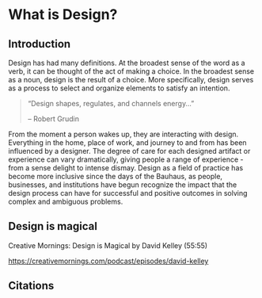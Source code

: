 # What is Design?

## Introduction

Design has had many definitions. At the broadest sense of the word as a verb, it can be thought of the act of making a choice. In the broadest sense as a noun, design is the result of a choice. More specifically, design serves as a process to select and organize elements to satisfy an intention.

> “Design shapes, regulates, and channels energy…”
> 
>– Robert Grudin

From the moment a person wakes up, they are interacting with design. Everything in the home, place of work, and journey to and from has been influenced by a designer. The degree of care for each designed artifact or experience can vary dramatically, giving people a range of experience - from a sense delight to intense dismay. Design as a field of practice has become more inclusive since the days of the Bauhaus, as people, businesses, and institutions have begun recognize the impact that the design process can have for successful and positive outcomes in solving complex and ambiguous problems.

## Design is magical

Creative Mornings: Design is Magical by David Kelley (55:55)

https://creativemornings.com/podcast/episodes/david-kelley

## Citations

